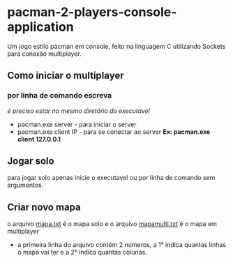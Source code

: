 # pacman-2-players-console-application
Um jogo estilo pacman em console, feito na linguagem C utilizando Sockets para conexão multiplayer.

## Como iniciar o multiplayer
### por linha de comando escreva
<i>é preciso estar no mesmo diretório do executavel</i>
- pacman.exe server     - para iniciar o server
- pacman.exe client IP  - para se conectar ao server <b>Ex: pacman.exe client 127.0.0.1</b>

## Jogar solo
para jogar solo apenas inicie o executavel ou por linha de comando sem argumentos.

## Criar novo mapa
o arquivo [mapa.txt]([https://com](https://github.com/bruno600/pacman-2-players-console-application/blob/main/mapa.txt)) é o mapa solo e o arquivo [mapamulti.txt](https://github.com/bruno600/pacman-2-players-console-application/blob/main/mapamulti.txt) é o mapa em multiplayer
- a primeira linha do arquivo contém 2 números, a 1° indica quantas linhas o mapa vai ter e a 2° indica quantas colunas.
